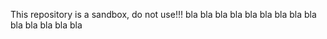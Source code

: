 This repository is a sandbox, do not use!!!
bla bla
bla bla bla
bla bla bla bla
bla bla bla bla bla
